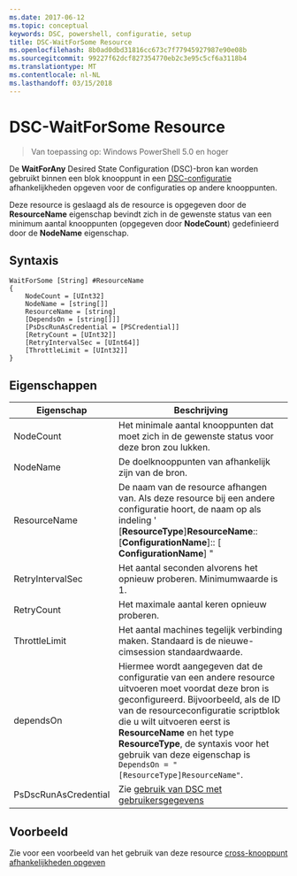 ```yaml
---
ms.date: 2017-06-12
ms.topic: conceptual
keywords: DSC, powershell, configuratie, setup
title: DSC-WaitForSome Resource
ms.openlocfilehash: 8b0ad0dbd31816cc673c7f77945927987e90e08b
ms.sourcegitcommit: 99227f62dcf827354770eb2c3e95c5cf6a3118b4
ms.translationtype: MT
ms.contentlocale: nl-NL
ms.lasthandoff: 03/15/2018
---
```

# <a name="dsc-waitforsome-resource"></a>DSC-WaitForSome Resource

> Van toepassing op: Windows PowerShell 5.0 en hoger

De **WaitForAny** Desired State Configuration (DSC)-bron kan worden gebruikt binnen een blok knooppunt in een [DSC-configuratie](configurations.md) afhankelijkheden opgeven voor de configuraties op andere knooppunten.

Deze resource is geslaagd als de resource is opgegeven door de **ResourceName** eigenschap bevindt zich in de gewenste status van een minimum aantal knooppunten (opgegeven door **NodeCount**) gedefinieerd door de **NodeName**  eigenschap. 


## <a name="syntax"></a>Syntaxis

```
WaitForSome [String] #ResourceName
{
    NodeCount = [UInt32]
    NodeName = [string[]]
    ResourceName = [string]
    [DependsOn = [string[]]]
    [PsDscRunAsCredential = [PSCredential]]
    [RetryCount = [UInt32]]
    [RetryIntervalSec = [UInt64]]
    [ThrottleLimit = [UInt32]]
}
```

## <a name="properties"></a>Eigenschappen

|  Eigenschap  |  Beschrijving   | 
|---|---| 
| NodeCount| Het minimale aantal knooppunten dat moet zich in de gewenste status voor deze bron zou lukken.|
| NodeName| De doelknooppunten van afhankelijk zijn van de bron.| 
| ResourceName| De naam van de resource afhangen van. Als deze resource bij een andere configuratie hoort, de naam op als indeling ' [__ResourceType__]__ResourceName__:: [__ConfigurationName__]:: [ __ConfigurationName__] "| 
| RetryIntervalSec| Het aantal seconden alvorens het opnieuw proberen. Minimumwaarde is 1.| 
| RetryCount| Het maximale aantal keren opnieuw proberen.| 
| ThrottleLimit| Het aantal machines tegelijk verbinding maken. Standaard is de nieuwe-cimsession standaardwaarde.| 
| dependsOn | Hiermee wordt aangegeven dat de configuratie van een andere resource uitvoeren moet voordat deze bron is geconfigureerd. Bijvoorbeeld, als de ID van de resourceconfiguratie scriptblok die u wilt uitvoeren eerst is __ResourceName__ en het type __ResourceType__, de syntaxis voor het gebruik van deze eigenschap is `DependsOn = "[ResourceType]ResourceName"`.|
| PsDscRunAsCredential | Zie [gebruik van DSC met gebruikersgegevens](https://docs.microsoft.com/powershell/dsc/runasuser) |


## <a name="example"></a>Voorbeeld

Zie voor een voorbeeld van het gebruik van deze resource [cross-knooppunt afhankelijkheden opgeven](crossNodeDependencies.md)

